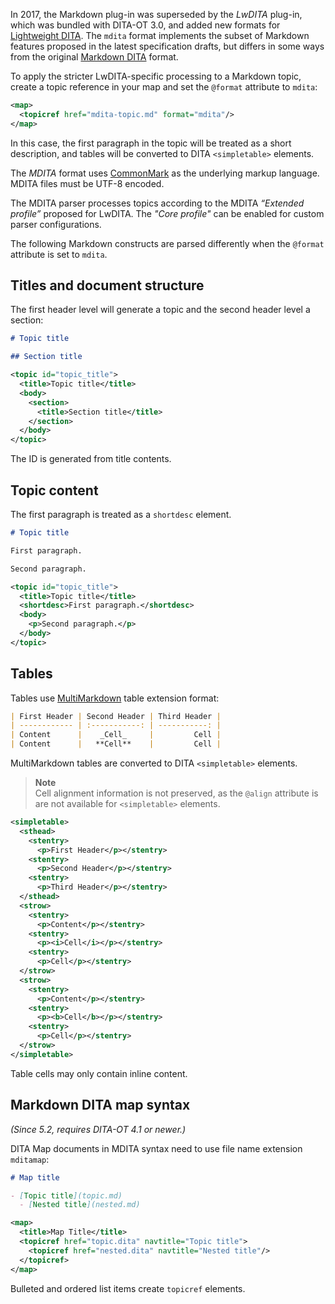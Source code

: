 In 2017, the Markdown plug-in was superseded by the _LwDITA_ plug-in, which was bundled with DITA-OT 3.0, and added new formats for [Lightweight DITA][LwDITA]. The `mdita` format implements the subset of Markdown features proposed in the latest specification drafts, but differs in some ways from the original [Markdown DITA](./Markdown-DITA-syntax.md) format.

To apply the stricter LwDITA-specific processing to a Markdown topic, create a topic reference in your map and set the `@format` attribute to `mdita`:

```xml
<map>
  <topicref href="mdita-topic.md" format="mdita"/>
</map>
```

In this case, the first paragraph in the topic will be treated as a short description, and tables will be converted to DITA `<simpletable>` elements.

The _MDITA_ format uses [CommonMark] as the underlying markup language. MDITA files must be UTF-8 encoded.

The MDITA parser processes topics according to the MDITA _“Extended profile”_ proposed for LwDITA. The _"Core profile"_ can be enabled for custom parser configurations.

The following Markdown constructs are parsed differently when the `@format` attribute is set to `mdita`.

## Titles and document structure

The first header level will generate a topic and the second header level a section:

```markdown
# Topic title

## Section title
```

```xml
<topic id="topic_title">
  <title>Topic title</title>
  <body>
    <section>
      <title>Section title</title>
    </section>
  </body>
</topic>
```

The ID is generated from title contents.

## Topic content

The first paragraph is treated as a `shortdesc` element.

```markdown
# Topic title

First paragraph.

Second paragraph.
```

```xml
<topic id="topic_title">
  <title>Topic title</title>
  <shortdesc>First paragraph.</shortdesc>
  <body>
    <p>Second paragraph.</p>
  </body>
</topic>
```

## Tables

Tables use [MultiMarkdown] table extension format:

```markdown
| First Header | Second Header | Third Header |
| ------------ | :-----------: | -----------: |
| Content      |    _Cell_     |         Cell |
| Content      |   **Cell**    |         Cell |
```

MultiMarkdown tables are converted to DITA `<simpletable>` elements.

> **Note**  
> Cell alignment information is not preserved, as the `@align` attribute is are not available for `<simpletable>` elements.

```xml
<simpletable>
  <sthead>
    <stentry>
      <p>First Header</p></stentry>
    <stentry>
      <p>Second Header</p></stentry>
    <stentry>
      <p>Third Header</p></stentry>
  </sthead>
  <strow>
    <stentry>
      <p>Content</p></stentry>
    <stentry>
      <p><i>Cell</i></p></stentry>
    <stentry>
      <p>Cell</p></stentry>
  </strow>
  <strow>
    <stentry>
      <p>Content</p></stentry>
    <stentry>
      <p><b>Cell</b></p></stentry>
    <stentry>
      <p>Cell</p></stentry>
  </strow>
</simpletable>
```

Table cells may only contain inline content.

## Markdown DITA map syntax

_(Since 5.2, requires DITA-OT 4.1 or newer.)_

DITA Map documents in MDITA syntax need to use file name extension `mditamap`:

```markdown
# Map title

- [Topic title](topic.md)
  - [Nested title](nested.md)
```

```xml
<map>
  <title>Map Title</title>
  <topicref href="topic.dita" navtitle="Topic title">
    <topicref href="nested.dita" navtitle="Nested title"/>
  </topicref>
</map>
```

Bulleted and ordered list items create `topicref` elements.

[LwDITA]: https://docs.oasis-open.org/dita/LwDITA/v1.0/cn01/LwDITA-v1.0-cn01.html
[CommonMark]: https://commonmark.org/ 'CommonMark'
[MultiMarkdown]: https://fletcherpenney.net/multimarkdown/ 'MultiMarkdown'
